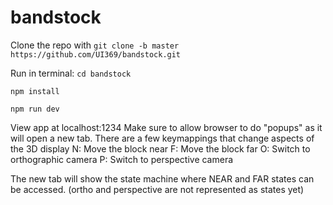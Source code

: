 # bandstock

Clone the repo with ```git clone -b master https://github.com/UI369/bandstock.git```

Run in terminal:
```cd bandstock```

```npm install```

```npm run dev```

View app at localhost:1234
Make sure to allow browser to do "popups" as it will open a new tab. 
There are a few keymappings that change aspects of the 3D display
N: Move the block near
F: Move the block far
O: Switch to orthographic camera
P: Switch to perspective camera

The new tab will show the state machine where NEAR and FAR states can be accessed. (ortho and perspective are not represented as states yet)
